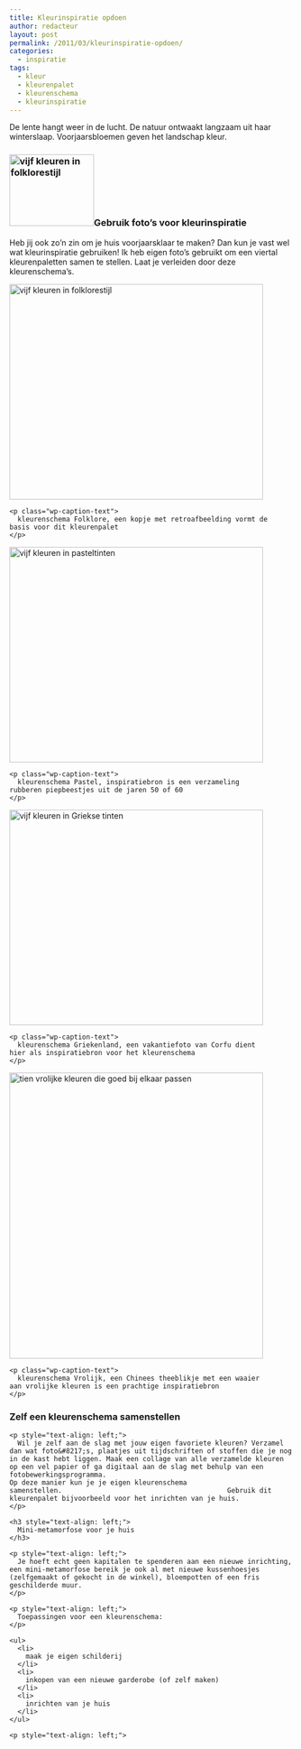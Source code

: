 ```yaml
---
title: Kleurinspiratie opdoen
author: redacteur
layout: post
permalink: /2011/03/kleurinspiratie-opdoen/
categories:
  - inspiratie
tags:
  - kleur
  - kleurenpalet
  - kleurenschema
  - kleurinspiratie
---
```

De lente hangt weer in de lucht. De natuur ontwaakt langzaam uit haar winterslaap. Voorjaarsbloemen geven het landschap kleur.

### <img class="alignleft size-thumbnail wp-image-1244" title="Folklore, kleurenschema" src="/wordpress/wp-content/uploads/2011/03/kleurinspiratiefolklore-150x127.jpg" alt="vijf kleuren in folklorestijl" width="150" height="127" />Gebruik foto&#8217;s voor kleurinspiratie

Heb jij ook zo&#8217;n zin om je huis voorjaarsklaar te maken? Dan kun je vast wel wat kleurinspiratie gebruiken!<!--more Maak zelf een kleurenschema->--> Ik heb eigen foto&#8217;s gebruikt om een viertal kleurenpaletten samen te stellen. Laat je verleiden door deze kleurenschema&#8217;s.

<p style="text-align: left;">
  <div id="attachment_1244" style="width: 460px" class="wp-caption aligncenter">
    <img class="size-full wp-image-1244" title="Folklore, kleurenschema" src="/wordpress/wp-content/uploads/2011/03/kleurinspiratiefolklore.jpg" alt="vijf kleuren in folklorestijl" width="450" height="382" />
    
    <p class="wp-caption-text">
      kleurenschema Folklore, een kopje met retroafbeelding vormt de basis voor dit kleurenpalet
    </p>
  </div>
  
  <div id="attachment_1245" style="width: 460px" class="wp-caption aligncenter">
    <img class="size-full wp-image-1245  " title="Pastel, kleurenschema" src="/wordpress/wp-content/uploads/2011/03/kleurinspiratiepastel.jpg" alt="vijf kleuren in pasteltinten" width="450" height="382" />
    
    <p class="wp-caption-text">
      kleurenschema Pastel, inspiratiebron is een verzameling rubberen piepbeestjes uit de jaren 50 of 60
    </p>
  </div>
  
  <div id="attachment_1247" style="width: 460px" class="wp-caption aligncenter">
    <img class="size-full wp-image-1247" title="kleurenschema Griekenland" src="/wordpress/wp-content/uploads/2011/03/kleurinspiratiegrieks.jpg" alt="vijf kleuren in Griekse tinten" width="450" height="382" />
    
    <p class="wp-caption-text">
      kleurenschema Griekenland, een vakantiefoto van Corfu dient hier als inspiratiebron voor het kleurenschema
    </p>
  </div>
  
  <div id="attachment_1248" style="width: 460px" class="wp-caption aligncenter">
    <img class="size-full wp-image-1248 " title="kleurenschema Vrolijk" src="/wordpress/wp-content/uploads/2011/03/kleurinspiratievrolijk.jpg" alt="tien vrolijke kleuren die goed bij elkaar passen" width="450" height="507" />
    
    <p class="wp-caption-text">
      kleurenschema Vrolijk, een Chinees theeblikje met een waaier aan vrolijke kleuren is een prachtige inspiratiebron
    </p>
  </div>
  
  <p style="text-align: left;">
    <h3 style="text-align: left;">
      Zelf een kleurenschema samenstellen
    </h3>
    
    <p style="text-align: left;">
      Wil je zelf aan de slag met jouw eigen favoriete kleuren? Verzamel dan wat foto&#8217;s, plaatjes uit tijdschriften of stoffen die je nog in de kast hebt liggen. Maak een collage van alle verzamelde kleuren op een vel papier of ga digitaal aan de slag met behulp van een fotobewerkingsprogramma.                                                                                                              Op deze manier kun je je eigen kleurenschema samenstellen.                                         Gebruik dit kleurenpalet bijvoorbeeld voor het inrichten van je huis.
    </p>
    
    <h3 style="text-align: left;">
      Mini-metamorfose voor je huis
    </h3>
    
    <p style="text-align: left;">
      Je hoeft echt geen kapitalen te spenderen aan een nieuwe inrichting, een mini-metamorfose bereik je ook al met nieuwe kussenhoesjes (zelfgemaakt of gekocht in de winkel), bloempotten of een fris geschilderde muur.
    </p>
    
    <p style="text-align: left;">
      Toepassingen voor een kleurenschema:
    </p>
    
    <ul>
      <li>
        maak je eigen schilderij
      </li>
      <li>
        inkopen van een nieuwe garderobe (of zelf maken)
      </li>
      <li>
        inrichten van je huis
      </li>
    </ul>
    
    <p style="text-align: left;">
